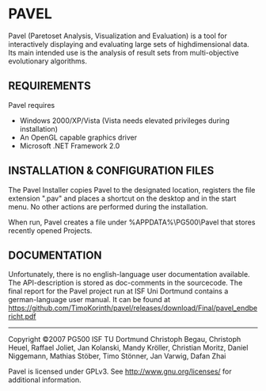 
PAVEL
=====

Pavel (Paretoset Analysis, Visualization and Evaluation) is a tool for
interactively displaying and evaluating large sets of highdimensional data.
Its main intended use is the analysis of result sets from multi-objective
evolutionary algorithms.

REQUIREMENTS
------------

Pavel requires
  - Windows 2000/XP/Vista (Vista needs elevated privileges during installation)
  - An OpenGL capable graphics driver
  - Microsoft .NET Framework 2.0

INSTALLATION & CONFIGURATION FILES
----------------------------------

The Pavel Installer copies Pavel to the designated location, registers the
file extension ".pav" and places a shortcut on the desktop and in the start
menu. No other actions are performed during the installation.

When run, Pavel creates a file under %APPDATA%\PG500\Pavel that stores recently
opened Projects.

DOCUMENTATION
-------------

Unfortunately, there is no english-language user documentation available.
The API-description is stored as doc-comments in the sourcecode.
The final report for the Pavel project run at ISF Uni Dortmund contains a
german-language user manual.
It can be found at https://github.com/TimoKorinth/pavel/releases/download/Final/pavel_endbericht.pdf

________________________________________________________________________________

Copyright ©2007 PG500 ISF TU Dortmund
  Christoph Begau, Christoph Heuel,  Raffael Joliet,   Jan Kolanski,
  Mandy Kröller,   Christian Moritz, Daniel Niggemann, Mathias Stöber,
  Timo Stönner,    Jan Varwig,       Dafan Zhai

Pavel is licensed under GPLv3.
See http://www.gnu.org/licenses/ for additional information.
